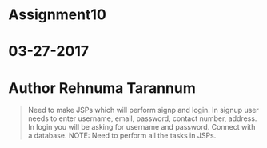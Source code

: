 # Assignment10
# 03-27-2017
# Author Rehnuma Tarannum

> Need to make JSPs which will perform signp and login.
>In signup user needs to enter username, email, password, contact number, address.
>In login you will be asking for username and password.
>Connect with a database.
 NOTE: Need to perform all the tasks in JSPs.
